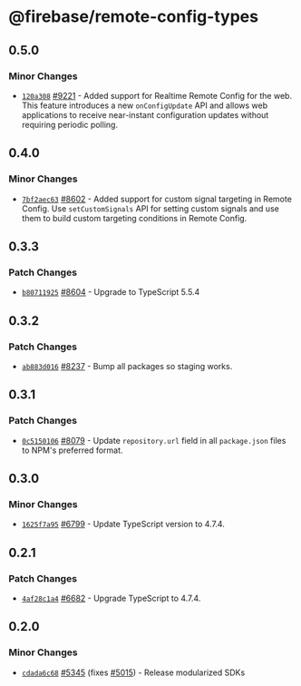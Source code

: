 # @firebase/remote-config-types

## 0.5.0

### Minor Changes

- [`120a308`](https://github.com/firebase/firebase-js-sdk/commit/120a30838da50f5ade4f634e97c34cbfcaff41ba) [#9221](https://github.com/firebase/firebase-js-sdk/pull/9221) - Added support for Realtime Remote Config for the web. This feature introduces a new `onConfigUpdate` API and allows web applications to receive near-instant configuration updates without requiring periodic polling.

## 0.4.0

### Minor Changes

- [`7bf2aec63`](https://github.com/firebase/firebase-js-sdk/commit/7bf2aec6328b06c9c7dda91354630c0d59f2b411) [#8602](https://github.com/firebase/firebase-js-sdk/pull/8602) - Added support for custom signal targeting in Remote Config. Use `setCustomSignals` API for setting custom signals and use them to build custom targeting conditions in Remote Config.

## 0.3.3

### Patch Changes

- [`b80711925`](https://github.com/firebase/firebase-js-sdk/commit/b807119252dacf46b0122344c2b6dfc503cecde1) [#8604](https://github.com/firebase/firebase-js-sdk/pull/8604) - Upgrade to TypeScript 5.5.4

## 0.3.2

### Patch Changes

- [`ab883d016`](https://github.com/firebase/firebase-js-sdk/commit/ab883d016015de0436346f586d8442b5703771b7) [#8237](https://github.com/firebase/firebase-js-sdk/pull/8237) - Bump all packages so staging works.

## 0.3.1

### Patch Changes

- [`0c5150106`](https://github.com/firebase/firebase-js-sdk/commit/0c515010607bf2223b468acb94c672b1279ed1a0) [#8079](https://github.com/firebase/firebase-js-sdk/pull/8079) - Update `repository.url` field in all `package.json` files to NPM's preferred format.

## 0.3.0

### Minor Changes

- [`1625f7a95`](https://github.com/firebase/firebase-js-sdk/commit/1625f7a95cc3ffb666845db0a8044329be74b5be) [#6799](https://github.com/firebase/firebase-js-sdk/pull/6799) - Update TypeScript version to 4.7.4.

## 0.2.1

### Patch Changes

- [`4af28c1a4`](https://github.com/firebase/firebase-js-sdk/commit/4af28c1a42bd25ce2353f694ca1724c6101cbce5) [#6682](https://github.com/firebase/firebase-js-sdk/pull/6682) - Upgrade TypeScript to 4.7.4.

## 0.2.0

### Minor Changes

- [`cdada6c68`](https://github.com/firebase/firebase-js-sdk/commit/cdada6c68f9740d13dd6674bcb658e28e68253b6) [#5345](https://github.com/firebase/firebase-js-sdk/pull/5345) (fixes [#5015](https://github.com/firebase/firebase-js-sdk/issues/5015)) - Release modularized SDKs
